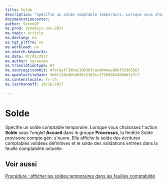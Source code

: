 ```yaml
---
title: Solde
description: "Spécifie un solde comptable temporaire. Lorsque vous choisissez l'action **Solde** sous l'onglet **Accueil** dans le groupe **Processus**, la fenêtre Solde provisoire compte gén. s'ouvre. Elle affiche le solde des écritures comptables validées définitives et le solde des validations entrées dans la feuille comptabilité actuelle."
documentationcenter: 
author: SorenGP
ms.prod: dynamics-nav-2017
ms.topic: article
ms.devlang: na
ms.tgt_pltfrm: na
ms.workload: na
ms.search.keywords: 
ms.date: 07/01/2017
ms.author: sgroespe
ms.translationtype: HT
ms.sourcegitcommit: 4fefaef7380ac10836fcac404eea006f55d8556f
ms.openlocfilehash: 5b6f128e4b6db98c2365cc171688843d8b61e7c7
ms.contentlocale: fr-ch
ms.lasthandoff: 10/16/2017

---
```

# <a name="balance"></a>Solde
Spécifie un solde comptable temporaire. Lorsque vous choisissez l'action **Solde** sous l'onglet **Accueil** dans le groupe **Processus**, la fenêtre Solde provisoire compte gén. s'ouvre. Elle affiche le solde des écritures comptables validées définitives et le solde des validations entrées dans la feuille comptabilité actuelle.  
  
## <a name="see-also"></a>Voir aussi  
 [Procédure : afficher les soldes temporaires dans les feuilles comptabilité](how-to-view-temporary-balances-in-general-ledger-journals.md)

